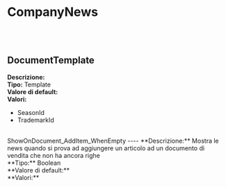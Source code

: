 # CompanyNews

<br><br> 

DocumentTemplate 
----
**Descrizione:** <br>
**Tipo:** Template<br>
**Valore di default:** <br>
**Valori:**
<ul> 
<li>SeasonId</li>
<li>TrademarkId</li>
</ul><br>
ShowOnDocument_AddItem_WhenEmpty 
----
**Descrizione:** Mostra le news quando si prova ad aggiungere un articolo ad un documento di vendita che non ha ancora righe<br>
**Tipo:** Boolean<br>
**Valore di default:** <br>
**Valori:**
<ul> 
</ul><br>

